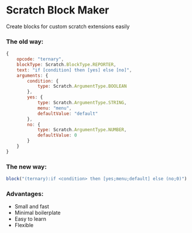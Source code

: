 # Scratch Block Maker
Create blocks for custom scratch extensions easily
### The old way:
```js
{
    opcode: "ternary",
    blockType: Scratch.BlockType.REPORTER,
    text: "if [condition] then [yes] else [no]",
    arguments: {
        condition: {
            type: Scratch.ArgumentType.BOOLEAN
        },
        yes: {
            type: Scratch.ArgumentType.STRING,
            menu: "menu",
            defaultValue: "default"
        },
        no: {
            type: Scratch.ArgumentType.NUMBER,
            defaultValue: 0
        }
    }
}
```
### The new way:
```js
block("(ternary):if <condition> then [yes;menu;default] else (no;0)")
```
### Advantages:
- Small and fast
- Minimal boilerplate
- Easy to learn
- Flexible
